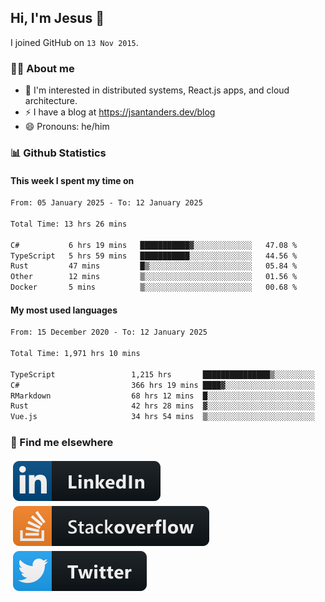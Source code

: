 ## Hi, I'm Jesus 👋

I joined GitHub on `13 Nov 2015`.

<!-- Talking about you -->

### 👨‍💻 About me

- 👦 I'm interested in distributed systems, React.js apps, and cloud architecture.
- ⚡️ I have a blog at <https://jsantanders.dev/blog>
- 😄 Pronouns: he/him

### 📊 Github Statistics

#### This week I spent my time on

<!--START_SECTION:weekly-->

```txt
From: 05 January 2025 - To: 12 January 2025

Total Time: 13 hrs 26 mins

C#           6 hrs 19 mins   ███████████▓░░░░░░░░░░░░░   47.08 %
TypeScript   5 hrs 59 mins   ███████████░░░░░░░░░░░░░░   44.56 %
Rust         47 mins         █▒░░░░░░░░░░░░░░░░░░░░░░░   05.84 %
Other        12 mins         ▒░░░░░░░░░░░░░░░░░░░░░░░░   01.56 %
Docker       5 mins          ▒░░░░░░░░░░░░░░░░░░░░░░░░   00.68 %
```

<!--END_SECTION:weekly-->

#### My most used languages

<!--START_SECTION:alltime-->

```txt
From: 15 December 2020 - To: 12 January 2025

Total Time: 1,971 hrs 10 mins

TypeScript                 1,215 hrs       ███████████████▒░░░░░░░░░   61.64 %
C#                         366 hrs 19 mins ████▓░░░░░░░░░░░░░░░░░░░░   18.58 %
RMarkdown                  68 hrs 12 mins  █░░░░░░░░░░░░░░░░░░░░░░░░   03.46 %
Rust                       42 hrs 28 mins  ▓░░░░░░░░░░░░░░░░░░░░░░░░   02.16 %
Vue.js                     34 hrs 54 mins  ▒░░░░░░░░░░░░░░░░░░░░░░░░   01.77 %
```

<!--END_SECTION:alltime-->

### 📢 Find me elsewhere

<p>
  <a target="_blank" href="https://linkedin.com/in/jsantanders">
    <img src="https://github.com/jsantanders/jsantanders/blob/master/img/linkedin.svg" alt="LinkedIn" style="vertical-align:top; margin:4px">
  </a>
  
  <a target="_blank" href="https://stackoverflow.com/users/7318331/jesus-santander">
    <img src="https://github.com/jsantanders/jsantanders/blob/master/img/stackoverflow.svg" alt="StackOverflow" style="vertical-align:top; margin:4px">
  </a>
  
  <a target="_blank" href="http://twitter.com/jsantanders">
    <img src="https://github.com/jsantanders/jsantanders/blob/master/img/twitter.svg" alt="Twitter" style="vertical-align:top; margin:4px">
  </a>
</p>
